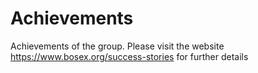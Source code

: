 # Achievements
Achievements of the group. Please visit the website https://www.bosex.org/success-stories for further details
